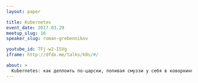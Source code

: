 ```yaml
---
layout: paper

title: Kubernetes
event_date: 2017.03.29
meetup_slug: 16
speaker_slug: roman-grebennikov

youtube_id: TFj-w2-ISVg
iframe: http://dfdx.me/talks/k8s/#/

about: >
  Kubernetes: как деплоить по-царски, попивая смуззи у себя в коворкинге
---
```

